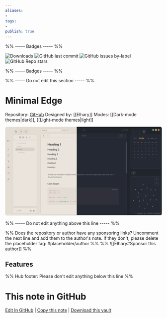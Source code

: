 ```yaml
---
aliases:
- 
tags: 
- 
publish: true
---
```


%% ----- Badges ----- %%

![Downloads](https://img.shields.io/badge/downloads-5703-573E7A?style=for-the-badge&logo=)
![GitHub last commit](https://img.shields.io/github/last-commit/Elhary/Obsidian-Minimal-Edge?color=573E7A&label=last%20update&logo=github&style=for-the-badge)
![GitHub issues by-label](https://img.shields.io/github/issues/Elhary/Obsidian-Minimal-Edge/help%20wanted?color=573E7A&logo=github&style=for-the-badge) 
![GitHub Repo stars](https://img.shields.io/github/stars/Elhary/Obsidian-Minimal-Edge?color=573E7A&logo=github&style=for-the-badge)

%% ----- Badges ----- %%

%% ----- Do not edit this section ----- %%

# Minimal Edge

Repository: [GitHub](https://github.com/Elhary/Obsidian-Minimal-Edge)
Designed by: [[Elhary]]
Modes: [[Dark-mode themes|dark]], [[Light-mode themes|light]]



![screenshot](https://github.com/Elhary/Obsidian-Minimal-Edge/raw/HEAD/minimal-edge.png)

%% ----- Do not edit anything above this line ----- %% 

%% Does the repository or author have any sponsoring links? Uncomment the next line and add them to the author's note. If they don't, please delete the placeholder tag: #placeholder/author %%
%% ![[Elhary#Sponsor this author]] %%


## Features



%% Hub footer: Please don't edit anything below this line %%

# This note in GitHub

<span class="git-footer">[Edit In GitHub](https://github.dev/obsidian-community/obsidian-hub/blob/main/02%20-%20Community%20Expansions/02.05%20All%20Community%20Expansions/Themes/Minimal%20Edge.md "git-hub-edit-note") | [Copy this note](https://raw.githubusercontent.com/obsidian-community/obsidian-hub/main/02%20-%20Community%20Expansions/02.05%20All%20Community%20Expansions/Themes/Minimal%20Edge.md "git-hub-copy-note") | [Download this vault](https://github.com/obsidian-community/obsidian-hub/archive/refs/heads/main.zip "git-hub-download-vault") </span>
